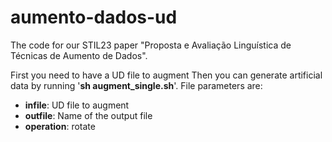 # aumento-dados-ud

The code for our STIL23 paper "Proposta e Avaliação Linguística de Técnicas de Aumento de Dados". 

First you need to have a UD file to augment
Then you can generate artificial data by running '**sh augment_single.sh**'. File parameters are:
- **infile**: UD file to augment
- **outfile**: Name of the output file
- **operation**: rotate